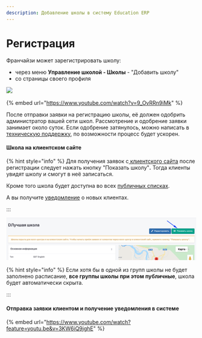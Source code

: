 ```yaml
---
description: Добавление школы в систему Education ERP
---
```


# Регистрация

Франчайзи может зарегистрировать школу:

* через меню **Управление школой - Школы** - "Добавить школу"&#x20;
* со страницы своего профиля&#x20;

![](<../../.gitbook/assets/Школы - Education ERP - Google Chrome 22.12.2021 14\_14\_34 (2) (3).png>)

{% embed url="https://www.youtube.com/watch?v=9_OvRRn9iMk" %}

После отправки заявки на регистрацию школы, её должен одобрить администратор вашей сети школ. Рассмотрение и одобрение заявки занимает около суток. Если одобрение затянулось, можно написать в [техническую поддержку](mailto:support@odin.study), по возможности  процесс будет ускорен.

#### **Школа на клиентском сайте**

{% hint style="info" %}
Для получения заявок с[ клиентского сайта](https://app.gitbook.com/s/-MkFNHt9T\_SX73MEMmIU/c/LkNFkJQQkijlBXWZTkQ9/master/osnovnye-ponyatiya/page-1)  после регистрации следует нажать кнопку  "Показать школу"**.** Тогда клиенты увидят школу и смогут в неё записаться.&#x20;

Кроме того школа будет доступна во всех [публичных списках](../../master/osnovnye-ponyatiya/publichnye-spiski.md).

А вы получите [уведомление](../../uvedomleniya/) о новых клиентах.&#x20;

:::

![](<../../.gitbook/assets/image (50) (1).png>)

{% hint style="info" %}
Если хотя бы в одной из групп школы не будет заполнено расписание, **все группы школы при этом публичные**, школа будет автоматически скрыта.

:::

#### Отправка заявки клиентом и получение уведомления в системе&#x20;

{% embed url="https://www.youtube.com/watch?feature=youtu.be&v=3KW6iQ9jghE" %}

